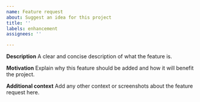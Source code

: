```yaml
---
name: Feature request
about: Suggest an idea for this project
title: ''
labels: enhancement
assignees: ''

---
```


**Description**
A clear and concise description of what the feature is.

**Motivation**
Explain why this feature should be added and how it will benefit the project.

**Additional context**
Add any other context or screenshots about the feature request here.
